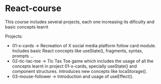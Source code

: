 # React-course

This course includes several projects, each one increasing its dificulty and basic concepts learnt

Projects:
  - 01-x-cards -> Recreation of X social media platform follow card module. Includes basic React concepts like useState(), fragments, syntax, prompts ...
  - 02-tic-tac-toe -> Tic Tax Toe game which includes the usage of all the concepts learnt in project 01-x-cards, specially useState() and component structures. Introduces new concepts like locaStorage().
  - 03-mouse-follower -> Introduction and usage of useEffect().

